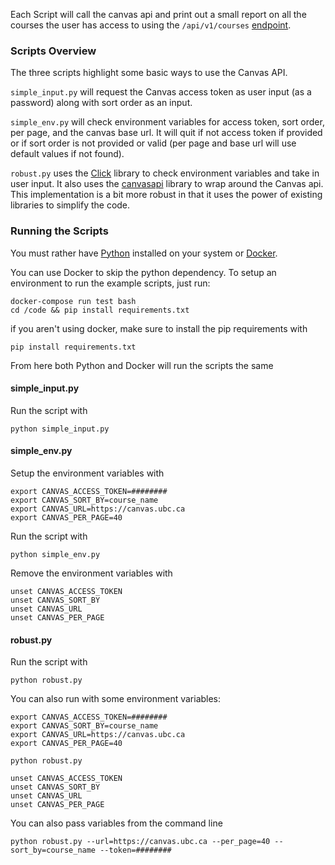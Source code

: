 Each Script will call the canvas api and print out a small report on all the courses the user has access to using the `/api/v1/courses` [endpoint](https://canvas.instructure.com/doc/api/courses.html#method.courses.index).

### Scripts Overview

The three scripts highlight some basic ways to use the Canvas API.

`simple_input.py` will request the Canvas access token as user input (as a password) along with sort order as an input.

`simple_env.py` will check environment variables for access token, sort order, per page, and the canvas base url. It will quit if not access token if provided or if sort order is not provided or valid (per page and base url will use default values if not found).

`robust.py` uses the [Click](https://github.com/pallets/click) library to check environment variables and take in user input. It also uses the [canvasapi](https://github.com/ucfopen/canvasapi) library to wrap around the Canvas api. This implementation is a bit more robust in that it uses the power of existing libraries to simplify the code.



### Running the Scripts

You must rather have [Python](https://www.python.org/downloads/) installed on your system or [Docker](https://www.docker.com/get-started).


You can use Docker to skip the python dependency. To setup an environment to run the example scripts, just run:
```
docker-compose run test bash
cd /code && pip install requirements.txt
```

if you aren't using docker, make sure to install the pip requirements with
```
pip install requirements.txt
```

From here both Python and Docker will run the scripts the same

#### simple_input.py

Run the script with
```
python simple_input.py
```

#### simple_env.py

Setup the environment variables with
```
export CANVAS_ACCESS_TOKEN=########
export CANVAS_SORT_BY=course_name
export CANVAS_URL=https://canvas.ubc.ca
export CANVAS_PER_PAGE=40
```

Run the script with
```
python simple_env.py
```

Remove the environment variables with
```
unset CANVAS_ACCESS_TOKEN
unset CANVAS_SORT_BY
unset CANVAS_URL
unset CANVAS_PER_PAGE
```



#### robust.py

Run the script with
```
python robust.py
```

You can also run with some environment variables:
```
export CANVAS_ACCESS_TOKEN=########
export CANVAS_SORT_BY=course_name
export CANVAS_URL=https://canvas.ubc.ca
export CANVAS_PER_PAGE=40

python robust.py

unset CANVAS_ACCESS_TOKEN
unset CANVAS_SORT_BY
unset CANVAS_URL
unset CANVAS_PER_PAGE
```

You can also pass variables from the command line
```
python robust.py --url=https://canvas.ubc.ca --per_page=40 --sort_by=course_name --token=########
```